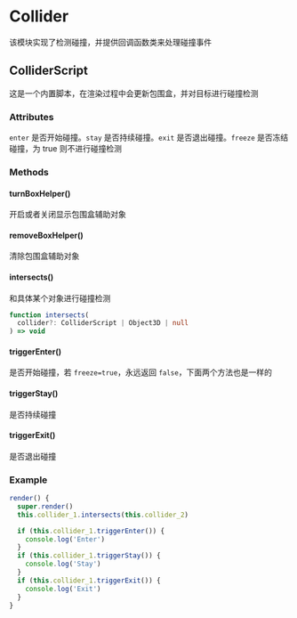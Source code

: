 # Collider

该模块实现了检测碰撞，并提供回调函数类来处理碰撞事件

## ColliderScript

这是一个内置脚本，在渲染过程中会更新包围盒，并对目标进行碰撞检测

### Attributes

`enter` 是否开始碰撞。`stay` 是否持续碰撞。`exit` 是否退出碰撞。`freeze` 是否冻结碰撞，为 true 则不进行碰撞检测

### Methods

#### turnBoxHelper()

开启或者关闭显示包围盒辅助对象

#### removeBoxHelper()

清除包围盒辅助对象

#### intersects()

和具体某个对象进行碰撞检测

```typescript
function intersects(
  collider?: ColliderScript | Object3D | null
) => void
```

#### triggerEnter()

是否开始碰撞，若 `freeze=true`，永远返回 `false`，下面两个方法也是一样的

#### triggerStay()

是否持续碰撞

#### triggerExit()

是否退出碰撞

### Example

```typescript
render() {
  super.render()
  this.collider_1.intersects(this.collider_2)

  if (this.collider_1.triggerEnter()) {
    console.log('Enter')
  }
  if (this.collider_1.triggerStay()) {
    console.log('Stay')
  }
  if (this.collider_1.triggerExit()) {
    console.log('Exit')
  }
}
```